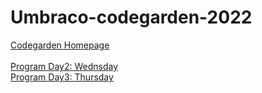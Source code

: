 # Umbraco-codegarden-2022
<a href="codegarden.umbraco.com">Codegarden Homepage</a> <br>
<br>
<a href="/program/Wednesday.png">Program Day2: Wednsday</a> <br>
<a href="/program/Thursday.png">Program Day3: Thursday</a> <br>
